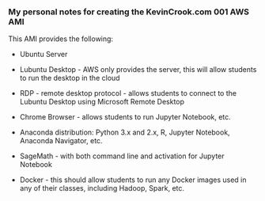 ### My personal notes for creating the KevinCrook.com 001 AWS AMI

This AMI provides the following:

* Ubuntu Server 

* Lubuntu Desktop - AWS only provides the server, this will allow students to run the desktop in the cloud

* RDP - remote desktop protocol - allows students to connect to the Lubuntu Desktop using Microsoft Remote Desktop

* Chrome Browser - allows students to run Jupyter Notebook, etc.

* Anaconda distribution: Python 3.x and 2.x, R, Jupyter Notebook, Anaconda Navigator, etc.

* SageMath - with both command line and activation for Jupyter Notebook

* Docker - this should allow students to run any Docker images used in any of their classes, including Hadoop, Spark, etc.

